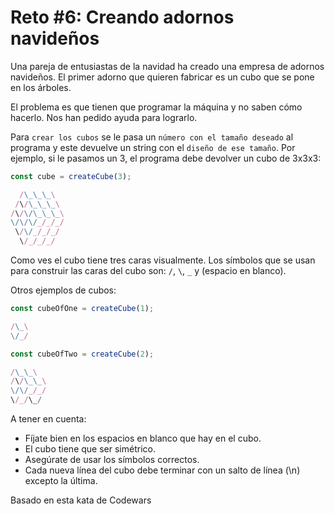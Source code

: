 # Reto #6: Creando adornos navideños

Una pareja de entusiastas de la navidad ha creado una empresa de adornos navideños. El primer adorno que quieren fabricar es un cubo que se pone en los árboles.

El problema es que tienen que programar la máquina y no saben cómo hacerlo. Nos han pedido ayuda para lograrlo.

Para `crear los cubos` se le pasa un `número con el tamaño deseado` al programa y este devuelve un string con el `diseño de ese tamaño`. Por ejemplo, si le pasamos un 3, el programa debe devolver un cubo de 3x3x3:

```js
const cube = createCube(3);
```

```js
  /\_\_\_\
 /\/\_\_\_\
/\/\/\_\_\_\
\/\/\/_/_/_/
 \/\/_/_/_/
  \/_/_/_/
```

Como ves el cubo tiene tres caras visualmente. Los símbolos que se usan para construir las caras del cubo son: `/`, `\`, `_` y (espacio en blanco).

Otros ejemplos de cubos:

```js
const cubeOfOne = createCube(1);
```

```js
/\_\
\/_/
```

```js
const cubeOfTwo = createCube(2);
```

```js
/\_\_\
/\/\_\_\
\/\/_/_/
\/_/\_/
```

A tener en cuenta:

- Fíjate bien en los espacios en blanco que hay en el cubo.
- El cubo tiene que ser simétrico.
- Asegúrate de usar los símbolos correctos.
- Cada nueva línea del cubo debe terminar con un salto de línea (\n) excepto la última.

Basado en esta kata de Codewars
